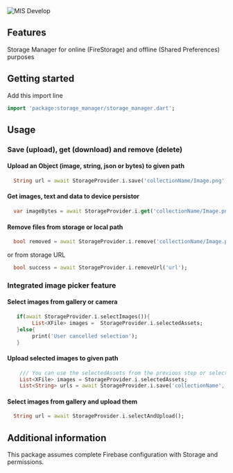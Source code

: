 ﻿
<img  src="https://firebasestorage.googleapis.com/v0/b/misdevelop.appspot.com/o/storage_manager%2Fstorage_manager_cover.png?alt=media&token=0c1161df-3c19-4f75-9b04-ddc9c0111826"  alt="MIS Develop">  
  
## Features  
  
Storage Manager for online (FireStorage) and offline (Shared Preferences) purposes  
  
## Getting started  
  
Add this import line  
  
```dart  
import 'package:storage_manager/storage_manager.dart';  
```  

## Usage  

### Save (upload), get (download) and remove (delete) 
  
#### Upload an Object (image, string, json or bytes) to given path  
  
```dart  
  String url = await StorageProvider.i.save('collectionName/Image.png', image);  
```

#### Get images, text and data to device persistor

```dart  
  var imageBytes = await StorageProvider.i.get('collectionName/Image.png');  
```  

#### Remove files from storage or local path  
  
```dart  
  bool removed = await StorageProvider.i.remove('collectionName/Image.png');  
```

or from storage URL  
  
```dart  
  bool success = await StorageProvider.i.removeUrl('url');  
```  
  
  
  
### Integrated image picker feature

#### Select images from gallery or camera

```dart  
   if(await StorageProvider.i.selectImages()){
        List<XFile> images =  StorageProvider.i.selectedAssets;
   }else{
        print('User cancelled selection');
   }
```
#### Upload selected images to given path

```dart  
    /// You can use the selectedAssets from the previous step or select new ones with image_picker
    List<XFile> images = StorageProvider.i.selectedAssets;
    List<String> urls = await StorageProvider.i.save('collectionName', images);  
```
#### Select images from gallery and upload them

```dart  
  String url = await StorageProvider.i.selectAndUpload();  
```  


## Additional information  
  
This package assumes complete Firebase configuration with Storage and permissions.